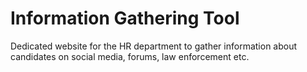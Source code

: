 #	Information Gathering Tool 
Dedicated website for the HR department to gather information about candidates on social media, forums, law enforcement etc.
